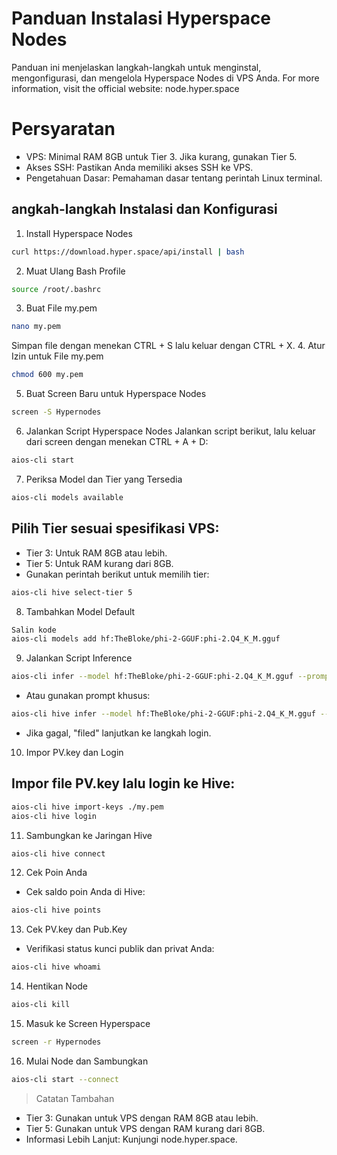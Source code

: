 # Panduan Instalasi Hyperspace Nodes
Panduan ini menjelaskan langkah-langkah untuk menginstal, mengonfigurasi, dan mengelola Hyperspace Nodes di VPS Anda.
For more information, visit the official website: node.hyper.space

# Persyaratan
- VPS: Minimal RAM 8GB untuk Tier 3. Jika kurang, gunakan Tier 5.
- Akses SSH: Pastikan Anda memiliki akses SSH ke VPS.
- Pengetahuan Dasar: Pemahaman dasar tentang perintah Linux terminal.

## angkah-langkah Instalasi dan Konfigurasi
1. Install Hyperspace Nodes
```bash
curl https://download.hyper.space/api/install | bash
```
2. Muat Ulang Bash Profile
```bash
source /root/.bashrc
```
3. Buat File my.pem
```bash
nano my.pem
```
Simpan file dengan menekan CTRL + S lalu keluar dengan CTRL + X.
4. Atur Izin untuk File my.pem
```bash
chmod 600 my.pem
```

5. Buat Screen Baru untuk Hyperspace Nodes
```bash
screen -S Hypernodes
```

6. Jalankan Script Hyperspace Nodes
Jalankan script berikut, lalu keluar dari screen dengan menekan CTRL + A + D:
```bash
aios-cli start
```

7. Periksa Model dan Tier yang Tersedia
```bash
aios-cli models available
```
## Pilih Tier sesuai spesifikasi VPS:
- Tier 3: Untuk RAM 8GB atau lebih.
- Tier 5: Untuk RAM kurang dari 8GB.
- Gunakan perintah berikut untuk memilih tier:
```bash
aios-cli hive select-tier 5
```

8. Tambahkan Model Default
```bash
Salin kode
aios-cli models add hf:TheBloke/phi-2-GGUF:phi-2.Q4_K_M.gguf
```

9. Jalankan Script Inference
```bash
aios-cli infer --model hf:TheBloke/phi-2-GGUF:phi-2.Q4_K_M.gguf --prompt "Can you explain the concept of hyperspace and its applications in science fiction?"
```
- Atau gunakan prompt khusus:

```bash
aios-cli hive infer --model hf:TheBloke/phi-2-GGUF:phi-2.Q4_K_M.gguf --prompt "Hello, Mad.jr Here! Can you explain hyperspace and its connection to modern science?"
```
- Jika gagal, "filed" lanjutkan ke langkah login.

10. Impor PV.key dan Login
## Impor file PV.key lalu login ke Hive:
```bash
aios-cli hive import-keys ./my.pem
aios-cli hive login
```

11. Sambungkan ke Jaringan Hive
```bash
aios-cli hive connect
```

12. Cek Poin Anda
- Cek saldo poin Anda di Hive:
```bash
aios-cli hive points
```

13. Cek PV.key dan Pub.Key
- Verifikasi status kunci publik dan privat Anda:
```bash
aios-cli hive whoami
```

14. Hentikan Node
```bash
aios-cli kill
```

15. Masuk ke Screen Hyperspace
```bash
screen -r Hypernodes
```

16. Mulai Node dan Sambungkan
```bash
aios-cli start --connect
```

> Catatan Tambahan
- Tier 3: Gunakan untuk VPS dengan RAM 8GB atau lebih.
- Tier 5: Gunakan untuk VPS dengan RAM kurang dari 8GB.
- Informasi Lebih Lanjut: Kunjungi node.hyper.space.
